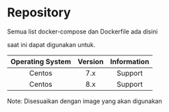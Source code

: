 # Repository
Semua list docker-compose dan Dockerfile ada disini

saat ini dapat digunakan untuk.

Operating System | Version | Information 
:-: | :-: | :-: 
Centos | 7.x | Support 
Centos | 8.x | Support

Note: Disesuaikan dengan image yang akan digunakan
